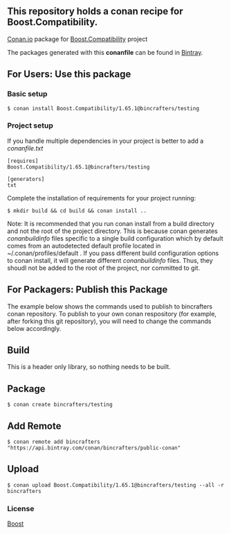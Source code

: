 ## This repository holds a conan recipe for Boost.Compatibility.

[Conan.io](https://conan.io) package for [Boost.Compatibility](https://github.com/Boostorg/Compatibility) project

The packages generated with this **conanfile** can be found in [Bintray](https://bintray.com/bincrafters/public-conan/Boost.Compatibility%3Abincrafters).

## For Users: Use this package

### Basic setup

    $ conan install Boost.Compatibility/1.65.1@bincrafters/testing

### Project setup

If you handle multiple dependencies in your project is better to add a *conanfile.txt*

    [requires]
    Boost.Compatibility/1.65.1@bincrafters/testing

    [generators]
    txt

Complete the installation of requirements for your project running:</small></span>

    $ mkdir build && cd build && conan install ..
	
Note: It is recommended that you run conan install from a build directory and not the root of the project directory.  This is because conan generates *conanbuildinfo* files specific to a single build configuration which by default comes from an autodetected default profile located in ~/.conan/profiles/default .  If you pass different build configuration options to conan install, it will generate different *conanbuildinfo* files.  Thus, they shoudl not be added to the root of the project, nor committed to git. 

## For Packagers: Publish this Package

The example below shows the commands used to publish to bincrafters conan repository. To publish to your own conan respository (for example, after forking this git repository), you will need to change the commands below accordingly. 

## Build  

This is a header only library, so nothing needs to be built.

## Package 

    $ conan create bincrafters/testing
	
## Add Remote

	$ conan remote add bincrafters "https://api.bintray.com/conan/bincrafters/public-conan"

## Upload

    $ conan upload Boost.Compatibility/1.65.1@bincrafters/testing --all -r bincrafters

### License
[Boost](LICENSE)
